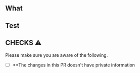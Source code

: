 ## What
<!--- Write the change being made with this pull request --->

## Test
<!--- Write a way test with this pull request --->

## CHECKS :warning:

Please make sure you are aware of the following.

- [ ] **The changes in this PR doesn't have private information
